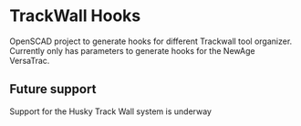 # TrackWall Hooks

OpenSCAD project to generate hooks for different Trackwall tool organizer.
Currently only has parameters to generate hooks for the NewAge VersaTrac.

## Future support
Support for the Husky Track Wall system is underway

